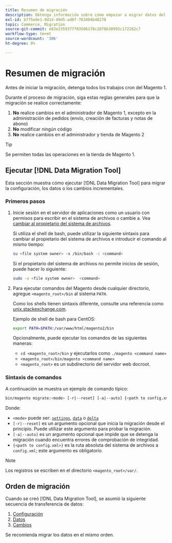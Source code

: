 ```yaml
---
title: Resumen de migración
description: Obtenga información sobre cómo empezar a migrar datos del Magento 1 al Magento 2 con  [!DNL Data Migration Tool].
exl-id: b775ede1-9d1d-49d5-ad0f-763404b48278
topic: Commerce, Migration
source-git-commit: e83e2359377f03506178c28f8b30993c172282c7
workflow-type: tm+mt
source-wordcount: '306'
ht-degree: 0%

---
```


# Resumen de migración

Antes de iniciar la migración, detenga todos los trabajos cron del Magento 1.

Durante el proceso de migración, siga estas reglas generales para que la migración se realice correctamente:

1. **No** realice cambios en el administrador de Magento 1, excepto en la administración de pedidos (envío, creación de facturas y notas de abono)
1. **No** modificar ningún código
1. **No** realice cambios en el administrador y tienda de Magento 2

>[!TIP]
>
>Se permiten todas las operaciones en la tienda de Magento 1.

## Ejecutar [!DNL Data Migration Tool]

Esta sección muestra cómo ejecutar [!DNL Data Migration Tool] para migrar la configuración, los datos o los cambios incrementales.

### Primeros pasos

1. Inicie sesión en el servidor de aplicaciones como un usuario con permisos para escribir en el sistema de archivos o cambie a. Vea [cambiar al propietario del sistema de archivos](../../../installation/prerequisites/file-system/overview.md).

   Si utiliza el shell de bash, puede utilizar la siguiente sintaxis para cambiar al propietario del sistema de archivos e introducir el comando al mismo tiempo:

   ```bash
   su <file system owner> -s /bin/bash -c <command>
   ```

   Si el propietario del sistema de archivos no permite inicios de sesión, puede hacer lo siguiente:

   ```bash
   sudo -u <file system owner>  <command>
   ```

1. Para ejecutar comandos del Magento desde cualquier directorio, agregue `<magento_root>/bin` al sistema `PATH`.

   Como los shells tienen sintaxis diferente, consulte una referencia como [unix.stackexchange.com](https://unix.stackexchange.com/questions/117467/how-to-permanently-set-environmental-variables).

   Ejemplo de shell de bash para CentOS:

   ```bash
   export PATH=$PATH:/var/www/html/magento2/bin
   ```

   Opcionalmente, puede ejecutar los comandos de las siguientes maneras:

   - `cd <magento_root>/bin` y ejecutarlos como `./magento <command name>`
   - `<magento_root>/bin/magento <command name>`
   - `<magento_root>` es un subdirectorio del servidor web docroot.

### Sintaxis de comandos

A continuación se muestra un ejemplo de comando típico:

```bash
bin/magento migrate:<mode> [-r|--reset] [-a|--auto] {<path to config.xml>}
```

Donde:

- `<mode>` puede ser: [`settings`](settings.md), [`data`](data.md) o [`delta`](delta.md)
- `[-r|--reset]` es un argumento opcional que inicia la migración desde el principio. Puede utilizar este argumento para probar la migración.
- `[-a|--auto]` es un argumento opcional que impide que se detenga la migración cuando encuentra errores de comprobación de integridad.
- `{<path to config.xml>}` es la ruta absoluta del sistema de archivos a `config.xml`; este argumento es obligatorio.

>[!NOTE]
>
>Los registros se escriben en el directorio `<magento_root>/var/`.


## Orden de migración

Cuando se creó [!DNL Data Migration Tool], se asumió la siguiente secuencia de transferencia de datos:

1. [Configuración](settings.md)
1. [Datos](data.md)
1. [Cambios](delta.md)

Se recomienda migrar los datos en el mismo orden.
